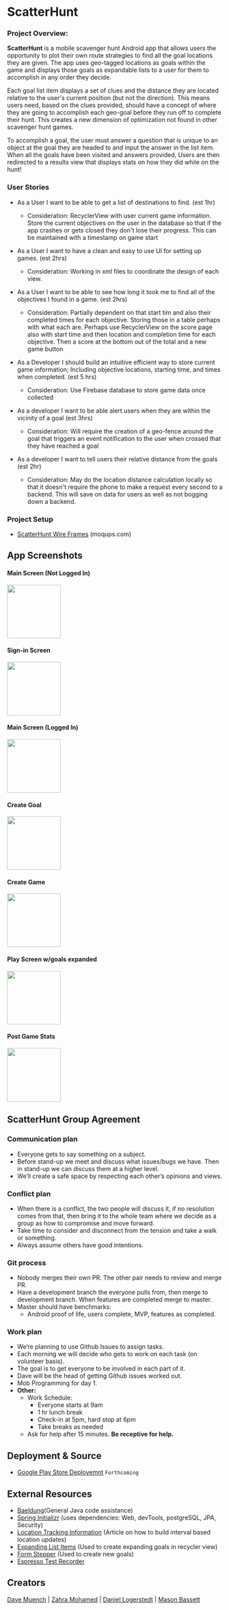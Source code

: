 # ScatterHunt
### Project Overview:
**ScatterHunt** is a mobile scavenger hunt Android app that allows users the opportunity to plot their own route strategies to find all the goal locations they are given. The app uses geo-tagged locations as goals within the game and displays those goals as expandable lists to a user for them to accomplish in any order they decide.

Each goal list item displays a set of clues and the distance they are located relative to the user's current position (but not the direction). This means users need, based on the clues provided, should have a concept of where they are going to accomplish each geo-goal before they run off to complete their hunt. This creates a new dimension of optimization not found in other scavenger hunt games.

To accomplish a goal, the user must answer a question that is unique to an object at the goal they are headed to and input the answer in the list item. When all the goals have been visited and answers provided, Users are then redirected to a results 
view that displays stats on how they did while on the hunt!

### User Stories
- As a User I want to be able to get a list of destinations to find. (est 1hr)
    - Consideration: RecyclerView with user current game information. Store the current objectives on the user in the database so that if the app crashes or gets closed they don't lose their progress. This can be maintained with a timestamp on game start
    
- As a User I want to have a clean and easy to use UI for setting up games. (est 2hrs)
  - Consideration: Working in xml files to coordinate the design of each view.
  
- As a User I want to be able to see how long it took me to find all of the objectives I found in a game. (est 2hrs)
  - Consideration: Partially dependent on that start tim and also their completed times for each objective. Storing those in a table perhaps with what each are. Perhaps use RecyclerView on the score page also with start time and then location and completion time for each objective. Then a score at the bottom out of the total and a new game button
  
- As a Developer I should build an intuitive efficient way to store current game information; Including objective locations, starting time, and times when completed. (est 5 hrs)
  - Consideration: Use Firebase database to store game data once collected
  
- As a developer I want to be able alert users when they are within the vicinity of a goal (est 3hrs)
  - Consideration: Will require the creation of a geo-fence around the goal that triggers an event notification to the user when crossed that they have reached a goal
  
- As a developer I want to tell users their relative distance from the goals (est 2hr)
  - Consideration: May do the location distance calculation locally so that it doesn't require the phone to make a request every second to a backend. This will save on data for users as well as not bogging down a backend.

### Project Setup
- [ScatterHunt Wire Frames](https://app.moqups.com/OnBW3IthIY/view) (moqups.com)

## App Screenshots
#### Main Screen (Not Logged In)
<p float="left">
  <img src="./screenshots/Screen_Main_NotLogin.png" width="125" />
</p>

#### Sign-in Screen
<p float="left">
  <img src="./screenshots/Screen_Sign_In.png" width="125" />
</p>

#### Main Screen (Logged In)
<p float="left">
  <img src="./screenshots/Screen_Main_LoggedIn.png" width="125" />
</p>

#### Create Goal
<p float="left">
  <img src="./screenshots/Screen_Create_Goal.png" width="125" />
</p>

#### Create Game
<p float="left">
  <img src="./screenshots/Screen_Create_Game.png" width="125" />
</p>

#### Play Screen w/goals expanded
<p float="left">
  <img src="./screenshots/Screen_Play_Screen.png" width="125" />
</p>

#### Post Game Stats
<p float="left">
  <img src="./screenshots/Screen_Post_Game_Stats.png" width="125" />
</p>

## ScatterHunt Group Agreement
### Communication plan
- Everyone gets to say something on a subject. 
- Before stand-up we meet and discuss what issues/bugs we have. Then in stand-up we can discuss them at a higher level.  
- We’ll create a safe space by respecting each other’s opinions and views. 

### Conflict plan 
- When there is a conflict, the two people will discuss it, if no resolution comes from that, then bring it to the whole team where we decide as a group as how to compromise and move forward. 
- Take time to consider and disconnect from the tension and take a walk or something.
- Always assume others have good intentions. 

### Git process 
- Nobody merges their own PR. The other pair needs to review and merge PR. 
- Have a development branch the everyone pulls from, then merge to development branch. When features are completed merge to master. 
- Master should have benchmarks: 
  - Android proof of life, users complete, MVP, features as completed. 

### Work plan
- We’re planning to use Github Issues to assign tasks. 
- Each morning we will decide who gets to work on each task (on volunteer basis). 
- The goal is to get everyone to be involved in each part of it. 
- Dave will be the head of getting Github issues worked out. 
- Mob Programming for day 1. 
- **Other:** 
  - Work Schedule: 
      - Everyone starts at 9am
      - 1 hr lunch break 
      - Check-in at 5pm, hard stop at 6pm 
      - Take breaks as needed 
  - Ask for help after 15 minutes. **Be receptive for help.**

## Deployment & Source
- [Google Play Store Deployemnt]() `Forthcoming`

## External Resources
* [Baeldung](https://www.baeldung.com/)(General Java code assistance)
* [Spring Initializr](https://start.spring.io/) (uses dependencies: Web, devTools, postgreSQL, JPA, Security)
* [Location Tracking Information](https://www.androidauthority.com/create-a-gps-tracking-application-with-firebase-realtime-databse-844343/) (Article on how to build interval based location updates)
* [Expanding List Items](https://github.com/diegodobelo/AndroidExpandingViewLibrary/blob/master/README.md) (Used to create expanding goals in recycler view)
* [Form Stepper](https://android-arsenal.com/details/1/3843) (Used to create new goals)
* [Espresso Test Recorder](https://developer.android.com/studio/test/espresso-test-recorder)

## Creators
[Dave Muench](https://github.com/RazorWire13) | [Zahra Mohamed](https://github.com/zahram1087) | [Daniel Logerstedt](https://github.com/daniellogerstedt) | [Mason Bassett](https://github.com/bassettmason)
